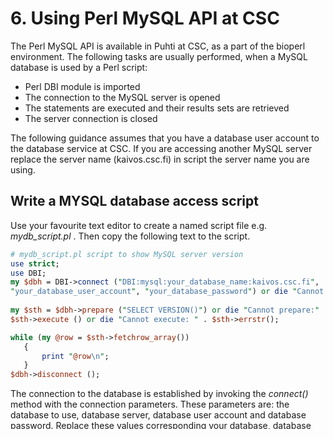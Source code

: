 # 6. Using Perl MySQL API at CSC

The Perl MySQL API is available in Puhti at CSC, as a part of the bioperl environment. 
The following tasks are usually performed, when a MySQL database is used by a Perl script:

*    Perl DBI module is imported
*    The connection to the MySQL server is opened
*    The statements are executed and their results sets are retrieved
*    The server connection is closed

The following guidance assumes that you have a database user account to the database service at CSC. If you are accessing another MySQL server replace the server name (kaivos.csc.fi) in script the server name you are using.

## Write a MYSQL database access script

Use your favourite text editor to create a named script file e.g. _mydb_script.pl_ . Then copy the following text to the script.
```perl
# mydb_script.pl script to show MySQL server version
use strict;
use DBI;
my $dbh = DBI->connect ("DBI:mysql:your_database_name:kaivos.csc.fi",
"your_database_user_account", "your_database_password") or die "Cannot connect:" . $DBI::errstr;
 
my $sth = $dbh->prepare ("SELECT VERSION()") or die "Cannot prepare:" . $dbh->errstr();
$sth->execute () or die "Cannot execute: " . $sth->errstr();

while (my @row = $sth->fetchrow_array())
   {
       print "@row\n";
   }
$dbh->disconnect ();
```
 
The connection to the database is established by invoking the _connect()_ method with the connection parameters. These parameters are: the database to use, database server, database user account and database password. Replace these values corresponding your database, database user account and database password. The _prepare()_ method prepares the SQL statement and _execute()_ method sends statement to the database server. The _fetchrow_array()_ method retrieves rows from the result set in a loop, and the resulting rows are printed. Finally the connection is closed by _disconnect()_ method.
 
## Running the MYSQL database access script

Run the script from the command line with Perl interpreter. We recommend using bioperl in CSC environment, because it contains the required modules.

```text
module load biokit
perl mydb_script.pl
```
or add following to the beginning of the script:
```text
#!/appl/soft/bio/bioperl/5.30.0/bin/perl
```

 

Then make the script executable and run it directly:
```text
chmod +x mydb_script.pl
./mydb_script.pl
```

### The statements issuing methods

The prepare() method is for preparing the SQL statement and execute() method is for issuing SQL statements. However, you can use the do() method for non repeated non-SELECT statement (e.g. INSERT, UPDATE, DELETE), because no data is returned from the database:

```text
$rows_affected = $dbh->do("UPDATE your_table SET foo = foo + 1");
```
 
### Transaction

By default AutoCommit mode is on. You do not need to use commit() method while making transactions. Only InnoDB storage engine is transactional. The default MyISAM is a non-transactional storage engine.
  	   	 
| [previous page](./kaivos_remote.md) | [front page](./kaivos.md) | 
